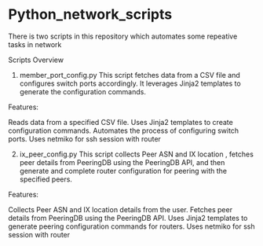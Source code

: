 # Python_network_scripts

There is two scripts in this repository which automates some repeative tasks in network

Scripts Overview
1. member_port_config.py
This script fetches data from a CSV file and configures switch ports accordingly. It leverages Jinja2 templates to generate the configuration commands.

Features:

Reads data from a specified CSV file.
Uses Jinja2 templates to create configuration commands.
Automates the process of configuring switch ports.
Uses netmiko for ssh session with router

2. ix_peer_config.py
This script collects Peer ASN and IX location , fetches peer details from PeeringDB using the PeeringDB API, and then generate and complete router configuration for peering with the specified peers.

Features:

Collects Peer ASN and IX location details from the user.
Fetches peer details from PeeringDB using the PeeringDB API.
Uses Jinja2 templates to generate peering configuration commands for routers.
Uses netmiko for ssh session with router
